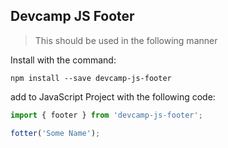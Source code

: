 ## Devcamp JS Footer

> This should be used in the following manner

Install with the command:

```
npm install --save devcamp-js-footer
```
add to JavaScript Project with the following code:

```JavaScript
import { footer } from 'devcamp-js-footer';

fotter('Some Name');
```